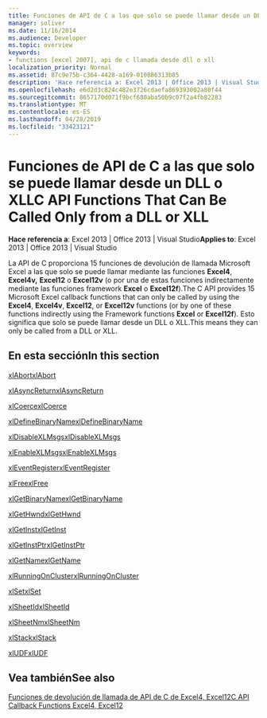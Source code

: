 ```yaml
---
title: Funciones de API de C a las que solo se puede llamar desde un DLL o XLL
manager: soliver
ms.date: 11/16/2014
ms.audience: Developer
ms.topic: overview
keywords:
- functions [excel 2007], api de c llamada desde dll o xll
localization_priority: Normal
ms.assetid: 87c9e75b-c364-4428-a169-010886313b85
description: 'Hace referencia a: Excel 2013 | Office 2013 | Visual Studio'
ms.openlocfilehash: e6d2d3c824c482e3726cdaefa869393002a80f44
ms.sourcegitcommit: 8657170d071f9bcf680aba50b9c07f2a4fb82283
ms.translationtype: MT
ms.contentlocale: es-ES
ms.lasthandoff: 04/28/2019
ms.locfileid: "33423121"
---
```

# <a name="c-api-functions-that-can-be-called-only-from-a-dll-or-xll"></a><span data-ttu-id="5a961-104">Funciones de API de C a las que solo se puede llamar desde un DLL o XLL</span><span class="sxs-lookup"><span data-stu-id="5a961-104">C API Functions That Can Be Called Only from a DLL or XLL</span></span>

<span data-ttu-id="5a961-105">**Hace referencia a**: Excel 2013 | Office 2013 | Visual Studio</span><span class="sxs-lookup"><span data-stu-id="5a961-105">**Applies to**: Excel 2013 | Office 2013 | Visual Studio</span></span> 
  
<span data-ttu-id="5a961-106">La API de C proporciona 15 funciones de devolución de llamada Microsoft Excel a las que solo se puede llamar mediante las funciones **Excel4**, **Excel4v,** **Excel12** o **Excel12v** (o por una de estas funciones indirectamente mediante las funciones framework **Excel** o **Excel12f**).</span><span class="sxs-lookup"><span data-stu-id="5a961-106">The C API provides 15 Microsoft Excel callback functions that can only be called by using the **Excel4**, **Excel4v**, **Excel12**, or **Excel12v** functions (or by one of these functions indirectly using the Framework functions **Excel** or **Excel12f**).</span></span> <span data-ttu-id="5a961-107">Esto significa que solo se puede llamar desde un DLL o XLL.</span><span class="sxs-lookup"><span data-stu-id="5a961-107">This means they can only be called from a DLL or XLL.</span></span>
  
## <a name="in-this-section"></a><span data-ttu-id="5a961-108">En esta sección</span><span class="sxs-lookup"><span data-stu-id="5a961-108">In this section</span></span>

[<span data-ttu-id="5a961-109">xlAbort</span><span class="sxs-lookup"><span data-stu-id="5a961-109">xlAbort</span></span>](xlabort.md)
  
[<span data-ttu-id="5a961-110">xlAsyncReturn</span><span class="sxs-lookup"><span data-stu-id="5a961-110">xlAsyncReturn</span></span>](xlasyncreturn.md)
  
[<span data-ttu-id="5a961-111">xlCoerce</span><span class="sxs-lookup"><span data-stu-id="5a961-111">xlCoerce</span></span>](xlcoerce.md)
  
[<span data-ttu-id="5a961-112">xlDefineBinaryName</span><span class="sxs-lookup"><span data-stu-id="5a961-112">xlDefineBinaryName</span></span>](xldefinebinaryname.md)
  
[<span data-ttu-id="5a961-113">xlDisableXLMsgs</span><span class="sxs-lookup"><span data-stu-id="5a961-113">xlDisableXLMsgs</span></span>](xldisablexlmsgs.md)
  
[<span data-ttu-id="5a961-114">xlEnableXLMsgs</span><span class="sxs-lookup"><span data-stu-id="5a961-114">xlEnableXLMsgs</span></span>](xlenablexlmsgs.md)
  
[<span data-ttu-id="5a961-115">xlEventRegister</span><span class="sxs-lookup"><span data-stu-id="5a961-115">xlEventRegister</span></span>](xleventregister.md)
  
[<span data-ttu-id="5a961-116">xlFree</span><span class="sxs-lookup"><span data-stu-id="5a961-116">xlFree</span></span>](xlfree.md)
  
[<span data-ttu-id="5a961-117">xlGetBinaryName</span><span class="sxs-lookup"><span data-stu-id="5a961-117">xlGetBinaryName</span></span>](xlgetbinaryname.md)
  
[<span data-ttu-id="5a961-118">xlGetHwnd</span><span class="sxs-lookup"><span data-stu-id="5a961-118">xlGetHwnd</span></span>](xlgethwnd.md)
  
[<span data-ttu-id="5a961-119">xlGetInst</span><span class="sxs-lookup"><span data-stu-id="5a961-119">xlGetInst</span></span>](xlgetinst.md)
  
[<span data-ttu-id="5a961-120">xlGetInstPtr</span><span class="sxs-lookup"><span data-stu-id="5a961-120">xlGetInstPtr</span></span>](xlgetinstptr.md)
  
[<span data-ttu-id="5a961-121">xlGetName</span><span class="sxs-lookup"><span data-stu-id="5a961-121">xlGetName</span></span>](xlgetname.md)
  
[<span data-ttu-id="5a961-122">xlRunningOnCluster</span><span class="sxs-lookup"><span data-stu-id="5a961-122">xlRunningOnCluster</span></span>](xlrunningoncluster.md)
  
[<span data-ttu-id="5a961-123">xlSet</span><span class="sxs-lookup"><span data-stu-id="5a961-123">xlSet</span></span>](xlset.md)
  
[<span data-ttu-id="5a961-124">xlSheetId</span><span class="sxs-lookup"><span data-stu-id="5a961-124">xlSheetId</span></span>](xlsheetid.md)
  
[<span data-ttu-id="5a961-125">xlSheetNm</span><span class="sxs-lookup"><span data-stu-id="5a961-125">xlSheetNm</span></span>](xlsheetnm.md)
  
[<span data-ttu-id="5a961-126">xlStack</span><span class="sxs-lookup"><span data-stu-id="5a961-126">xlStack</span></span>](xlstack.md)
  
[<span data-ttu-id="5a961-127">xlUDF</span><span class="sxs-lookup"><span data-stu-id="5a961-127">xlUDF</span></span>](xludf.md)
  
## <a name="see-also"></a><span data-ttu-id="5a961-128">Vea también</span><span class="sxs-lookup"><span data-stu-id="5a961-128">See also</span></span>



[<span data-ttu-id="5a961-129">Funciones de devolución de llamada de API de C de Excel4, Excel12</span><span class="sxs-lookup"><span data-stu-id="5a961-129">C API Callback Functions Excel4, Excel12</span></span>](c-api-callback-functions-excel4-excel12.md)

